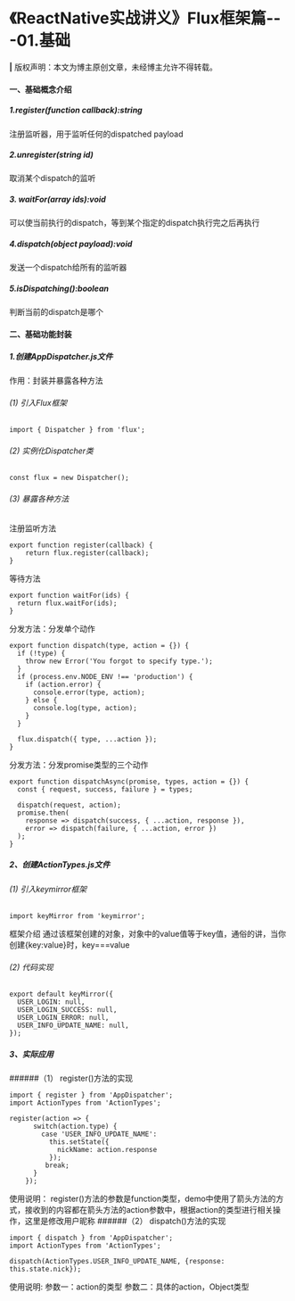 # 《ReactNative实战讲义》Flux框架篇---01.基础
**|** 版权声明：本文为博主原创文章，未经博主允许不得转载。
#### 一、基础概念介绍
##### 1.register(function callback):string
注册监听器，用于监听任何的dispatched payload
##### 2.unregister(string id)
取消某个dispatch的监听
##### 3. waitFor(array<string> ids):void
可以使当前执行的dispatch，等到某个指定的dispatch执行完之后再执行
##### 4.dispatch(object payload):void
发送一个dispatch给所有的监听器
##### 5.isDispatching():boolean
判断当前的dispatch是哪个
#### 二、基础功能封装
##### 1.创建AppDispatcher.js文件
作用：封装并暴露各种方法
###### (1) 引入Flux框架
`import { Dispatcher } from 'flux';`
###### (2) 实例化Dispatcher类
`const flux = new Dispatcher();`
###### (3) 暴露各种方法
注册监听方法

```
export function register(callback) {
    return flux.register(callback);
}
```

等待方法

```
export function waitFor(ids) {
  return flux.waitFor(ids);
}
```

分发方法：分发单个动作

```
export function dispatch(type, action = {}) {
  if (!type) {
    throw new Error('You forgot to specify type.');
  }
  if (process.env.NODE_ENV !== 'production') {
    if (action.error) {
      console.error(type, action);
    } else {
      console.log(type, action);
    }
  }

  flux.dispatch({ type, ...action });
}
```

分发方法：分发promise类型的三个动作

```
export function dispatchAsync(promise, types, action = {}) {
  const { request, success, failure } = types;

  dispatch(request, action);
  promise.then(
    response => dispatch(success, { ...action, response }),
    error => dispatch(failure, { ...action, error })
  );
}
```
##### 2、创建ActionTypes.js文件
###### (1) 引入keymirror框架
`import keyMirror from 'keymirror';`

框架介绍
通过该框架创建的对象，对象中的value值等于key值，通俗的讲，当你创建{key:value}时，key===value

###### (2) 代码实现
```
export default keyMirror({
  USER_LOGIN: null,
  USER_LOGIN_SUCCESS: null,
  USER_LOGIN_ERROR: null,
  USER_INFO_UPDATE_NAME: null,
});
```
##### 3、实际应用
######（1） register()方法的实现
```
import { register } from 'AppDispatcher';
import ActionTypes from 'ActionTypes';

register(action => {
      switch(action.type) {
        case 'USER_INFO_UPDATE_NAME':
          this.setState({
            nickName: action.response
          });
         break;
      }
    });
```

使用说明：
register()方法的参数是function类型，demo中使用了箭头方法的方式，接收到的内容都在箭头方法的action参数中，根据action的类型进行相关操作，这里是修改用户昵称
######（2） dispatch()方法的实现
```
import { dispatch } from 'AppDispatcher';
import ActionTypes from 'ActionTypes';

dispatch(ActionTypes.USER_INFO_UPDATE_NAME, {response: this.state.nick});
```

使用说明:
参数一：action的类型
参数二：具体的action，Object类型



